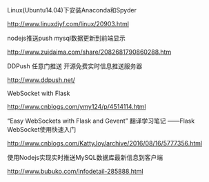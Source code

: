 Linux(Ubuntu14.04)下安装Anaconda和Spyder

http://www.linuxdiyf.com/linux/20903.html

nodejs推送push mysql数据更新到前端显示

http://www.zuidaima.com/share/2082681790860288.htm

DDPush  任意门推送  开源免费实时信息推送服务器

http://www.ddpush.net/

WebSocket with Flask

http://www.cnblogs.com/ymy124/p/4514114.html

“Easy WebSockets with Flask and Gevent” 翻译学习笔记 ——Flask WebSocket使用快速入门

http://www.cnblogs.com/KattyJoy/archive/2016/08/16/5777356.html

使用Nodejs实现实时推送MySQL数据库最新信息到客户端

http://www.bubuko.com/infodetail-285888.html

